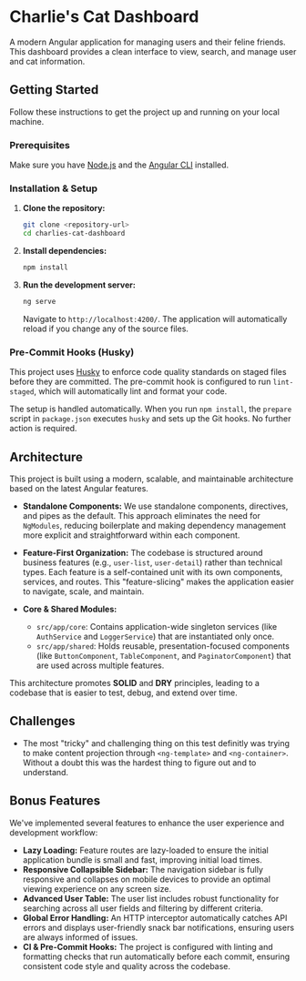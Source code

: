# Charlie's Cat Dashboard

A modern Angular application for managing users and their feline friends. This dashboard provides a clean interface to view, search, and manage user and cat information.

## Getting Started

Follow these instructions to get the project up and running on your local machine.

### Prerequisites

Make sure you have [Node.js](https://nodejs.org/) and the [Angular CLI](https://angular.dev/tools/cli) installed.

### Installation & Setup

1.  **Clone the repository:**
    ```bash
    git clone <repository-url>
    cd charlies-cat-dashboard
    ```

2.  **Install dependencies:**
    ```bash
    npm install
    ```

3.  **Run the development server:**
    ```bash
    ng serve
    ```
    Navigate to `http://localhost:4200/`. The application will automatically reload if you change any of the source files.

### Pre-Commit Hooks (Husky)

This project uses [Husky](https://typicode.github.io/husky/) to enforce code quality standards on staged files before they are committed. The pre-commit hook is configured to run `lint-staged`, which will automatically lint and format your code.

The setup is handled automatically. When you run `npm install`, the `prepare` script in `package.json` executes `husky` and sets up the Git hooks. No further action is required.

## Architecture

This project is built using a modern, scalable, and maintainable architecture based on the latest Angular features.

-   **Standalone Components:** We use standalone components, directives, and pipes as the default. This approach eliminates the need for `NgModules`, reducing boilerplate and making dependency management more explicit and straightforward within each component.

-   **Feature-First Organization:** The codebase is structured around business features (e.g., `user-list`, `user-detail`) rather than technical types. Each feature is a self-contained unit with its own components, services, and routes. This "feature-slicing" makes the application easier to navigate, scale, and maintain.

-   **Core & Shared Modules:**
    -   `src/app/core`: Contains application-wide singleton services (like `AuthService` and `LoggerService`) that are instantiated only once.
    -   `src/app/shared`: Holds reusable, presentation-focused components (like `ButtonComponent`, `TableComponent`, and `PaginatorComponent`) that are used across multiple features.

This architecture promotes **SOLID** and **DRY** principles, leading to a codebase that is easier to test, debug, and extend over time.

## Challenges

- The most "tricky" and challenging thing on this test definitly was trying to make content projection through `<ng-template>` and `<ng-container>`. Without a doubt this was the hardest thing to figure out and to understand.

## Bonus Features

We've implemented several features to enhance the user experience and development workflow:

-   **Lazy Loading:** Feature routes are lazy-loaded to ensure the initial application bundle is small and fast, improving initial load times.
-   **Responsive Collapsible Sidebar:** The navigation sidebar is fully responsive and collapses on mobile devices to provide an optimal viewing experience on any screen size.
-   **Advanced User Table:** The user list includes robust functionality for searching across all user fields and filtering by different criteria.
-   **Global Error Handling:** An HTTP interceptor automatically catches API errors and displays user-friendly snack bar notifications, ensuring users are always informed of issues.
-   **CI & Pre-Commit Hooks:** The project is configured with linting and formatting checks that run automatically before each commit, ensuring consistent code style and quality across the codebase.
